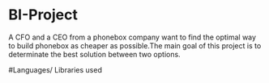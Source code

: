 # BI-Project
A CFO and a CEO from a phonebox company want to find the optimal way to build phonebox as cheaper as possible.The main goal of this project is to determinate the best solution between two options.

#Languages/ Libraries used

